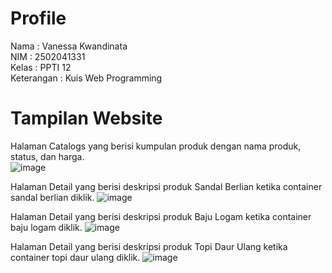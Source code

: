 # Profile
Nama         : Vanessa Kwandinata  
NIM          : 2502041331  
Kelas        : PPTI 12  
Keterangan   : Kuis Web Programming    


# Tampilan Website
Halaman Catalogs yang berisi kumpulan produk dengan nama produk, status, dan harga.  
![image](https://user-images.githubusercontent.com/114204591/230962575-e7906a5c-89c2-402c-b136-47bd3e2fe1bf.png)

Halaman Detail yang berisi deskripsi produk Sandal Berlian ketika container sandal berlian diklik.
![image](https://user-images.githubusercontent.com/114204591/230963974-a4dfce89-7fd3-4b8d-8bcc-27cff5fb1f6a.png)

Halaman Detail yang berisi deskripsi produk Baju Logam ketika container baju logam diklik.
![image](https://user-images.githubusercontent.com/114204591/230964507-ee0b94ee-db2d-4992-b702-f12eb6fab493.png)

Halaman Detail yang berisi deskripsi produk Topi Daur Ulang ketika container topi daur ulang diklik.
![image](https://user-images.githubusercontent.com/114204591/230965320-36927704-2c46-4ec2-a4d1-6abf1a06a35b.png)
